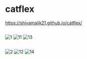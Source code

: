 # catflex
https://shivamalik21.github.io/catflex/
##
![1](https://github.com/Shivamalik21/catflex/assets/129033663/a9ff758e-a6c0-467a-a5de-4987e2aa93c4)
![11](https://github.com/Shivamalik21/catflex/assets/129033663/4ec5549c-362c-4cca-9a9d-6c01a8585187)
![13](https://github.com/Shivamalik21/catflex/assets/129033663/bc41693d-358e-4afa-b753-d695771329e8)
##
![2](https://github.com/Shivamalik21/catflex/assets/129033663/6a2f2c25-adba-4161-8600-f058ac691717)
![12](https://github.com/Shivamalik21/catflex/assets/129033663/1c2f0e2f-a117-4a74-84fd-d9b5225277c6)
![14](https://github.com/Shivamalik21/catflex/assets/129033663/24e6cc69-1788-487b-9166-0238f42692ad)
